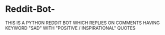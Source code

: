# Reddit-Bot-
THIS IS A PYTHON REDDIT BOT WHICH REPLIES ON COMMENTS HAVING KEYWORD "SAD" WITH "POSITIVE / INSPIRATIONAL" QUOTES
<br>


